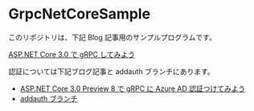 # GrpcNetCoreSample

このリポジトリは、下記 Blog 記事用のサンプルプログラムです。

[ASP.NET Core 3.0 で gRPC してみよう](https://blog.okazuki.jp/entry/2019/08/30/161024)

認証については下記ブログ記事と addauth ブランチにあります。

- [ASP.NET Core 3.0 Preview 8 で gRPC に Azure AD 認証つけてみよう](https://blog.okazuki.jp/entry/2019/09/03/180725)
- [addauth ブランチ](https://github.com/runceel/GrpcNetCoreSample/tree/addauth)
